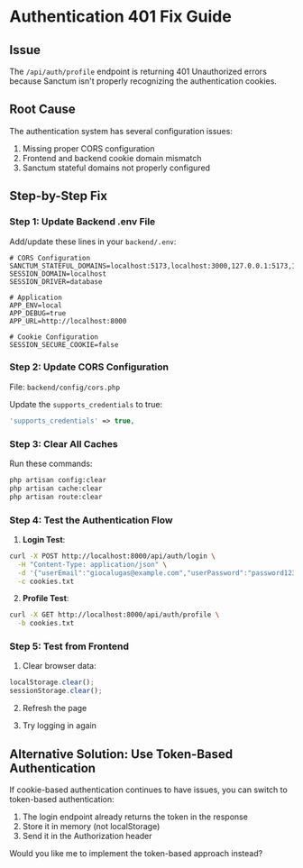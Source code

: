 # Authentication 401 Fix Guide

## Issue
The `/api/auth/profile` endpoint is returning 401 Unauthorized errors because Sanctum isn't properly recognizing the authentication cookies.

## Root Cause
The authentication system has several configuration issues:
1. Missing proper CORS configuration
2. Frontend and backend cookie domain mismatch
3. Sanctum stateful domains not properly configured

## Step-by-Step Fix

### Step 1: Update Backend .env File
Add/update these lines in your `backend/.env`:

```env
# CORS Configuration
SANCTUM_STATEFUL_DOMAINS=localhost:5173,localhost:3000,127.0.0.1:5173,127.0.0.1:3000
SESSION_DOMAIN=localhost
SESSION_DRIVER=database

# Application
APP_ENV=local
APP_DEBUG=true
APP_URL=http://localhost:8000

# Cookie Configuration
SESSION_SECURE_COOKIE=false
```

### Step 2: Update CORS Configuration
File: `backend/config/cors.php`

Update the `supports_credentials` to true:

```php
'supports_credentials' => true,
```

### Step 3: Clear All Caches
Run these commands:

```bash
php artisan config:clear
php artisan cache:clear
php artisan route:clear
```

### Step 4: Test the Authentication Flow

1. **Login Test**:
```bash
curl -X POST http://localhost:8000/api/auth/login \
  -H "Content-Type: application/json" \
  -d '{"userEmail":"giocalugas@example.com","userPassword":"password123","role":"customer"}' \
  -c cookies.txt
```

2. **Profile Test**:
```bash
curl -X GET http://localhost:8000/api/auth/profile \
  -b cookies.txt
```

### Step 5: Test from Frontend

1. Clear browser data:
```javascript
localStorage.clear();
sessionStorage.clear();
```

2. Refresh the page

3. Try logging in again

## Alternative Solution: Use Token-Based Authentication

If cookie-based authentication continues to have issues, you can switch to token-based authentication:

1. The login endpoint already returns the token in the response
2. Store it in memory (not localStorage)
3. Send it in the Authorization header

Would you like me to implement the token-based approach instead?


